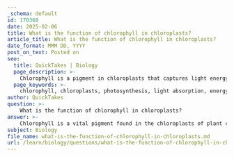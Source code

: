 ```yaml
---
_schema: default
id: 170368
date: 2025-02-06
title: What is the function of chlorophyll in chloroplasts?
article_title: What is the function of chlorophyll in chloroplasts?
date_format: MMM DD, YYYY
post_on_text: Posted on
seo:
  title: QuickTakes | Biology
  page_description: >-
    Chlorophyll is a pigment in chloroplasts that captures light energy for photosynthesis, enabling the conversion of solar energy into chemical energy, producing ATP and NADPH, and synthesizing glucose, while playing a crucial role in the carbon cycle.
  page_keywords: >-
    chlorophyll, chloroplasts, photosynthesis, light absorption, energy conversion, ATP production, NADPH production, glucose synthesis, carbon cycle, thylakoid membranes
author: QuickTakes
question: >-
    What is the function of chlorophyll in chloroplasts?
answer: >-
    Chlorophyll is a vital pigment found in the chloroplasts of plant cells, algae, and some bacteria, playing a crucial role in the process of photosynthesis. Its primary function is to capture light energy from the sun, which is essential for converting this energy into chemical energy.\n\n### Key Functions of Chlorophyll in Chloroplasts:\n\n1. **Light Absorption**: Chlorophyll absorbs light most efficiently in the blue (around 430 nm) and red (around 660 nm) wavelengths, while reflecting green light, which is why plants appear green. This absorption of light energy is the first step in the photosynthesis process.\n\n2. **Energy Conversion**: Once chlorophyll captures light energy, it facilitates the conversion of this energy into chemical energy. This occurs in the thylakoid membranes of chloroplasts, where chlorophyll is organized into photosystems. These photosystems contain both chlorophyll a and b, along with other pigments, allowing for optimal light capture across various wavelengths.\n\n3. **Production of ATP and NADPH**: The light-dependent reactions of photosynthesis, which take place in the thylakoid membranes, utilize the energy captured by chlorophyll to produce ATP (adenosine triphosphate) and NADPH (nicotinamide adenine dinucleotide phosphate). These molecules are crucial for the subsequent light-independent reactions (Calvin cycle) that occur in the stroma of chloroplasts.\n\n4. **Synthesis of Glucose**: The chemical energy stored in ATP and NADPH is then used in the Calvin cycle to convert carbon dioxide and water into glucose, a simple sugar that serves as an energy source for the plant and, ultimately, for other organisms in the ecosystem.\n\n5. **Contribution to the Carbon Cycle**: By facilitating the conversion of carbon dioxide into glucose, chlorophyll plays a significant role in the carbon cycle. This process not only provides energy for the plants themselves but also contributes to the removal of CO₂ from the atmosphere and the release of oxygen, which is essential for the survival of aerobic organisms.\n\nIn summary, chlorophyll is integral to photosynthesis, enabling plants to harness solar energy and convert it into a form that sustains life on Earth. Its ability to absorb light and facilitate energy conversion is fundamental to the functioning of ecosystems and the overall carbon cycle.
subject: Biology
file_name: what-is-the-function-of-chlorophyll-in-chloroplasts.md
url: /learn/biology/questions/what-is-the-function-of-chlorophyll-in-chloroplasts
---
```


&nbsp;